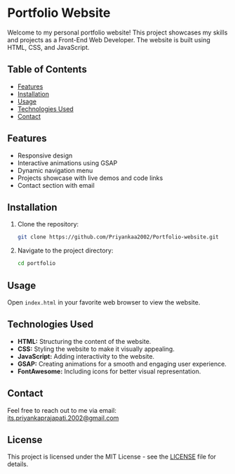 # Portfolio Website

Welcome to my personal portfolio website! This project showcases my skills and projects as a Front-End Web Developer. The website is built using HTML, CSS, and JavaScript.

## Table of Contents

- [Features](#features)
- [Installation](#installation)
- [Usage](#usage)
- [Technologies Used](#technologies-used)
- [Contact](#contact)


## Features

- Responsive design
- Interactive animations using GSAP
- Dynamic navigation menu
- Projects showcase with live demos and code links
- Contact section with email

## Installation

1. Clone the repository:
    ```bash
    git clone https://github.com/Priyankaa2002/Portfolio-website.git
    ```

2. Navigate to the project directory:
    ```bash
    cd portfolio
    ```

## Usage

Open `index.html` in your favorite web browser to view the website.


## Technologies Used

- **HTML:** Structuring the content of the website.
- **CSS:** Styling the website to make it visually appealing.
- **JavaScript:** Adding interactivity to the website.
- **GSAP:** Creating animations for a smooth and engaging user experience.
- **FontAwesome:** Including icons for better visual representation.

## Contact

Feel free to reach out to me via email: [its.priyankaprajapati.2002@gmail.com](mailto:its.priyankaprajapati.2002@gmail.com)

## License

This project is licensed under the MIT License - see the [LICENSE](LICENSE) file for details.


